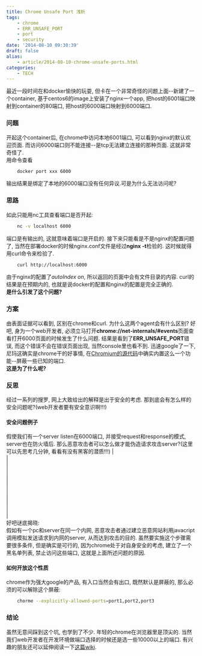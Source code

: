 ```yaml
---
title: Chrome Unsafe Port 浅析
tags:
    - chrome
    - ERR_UNSAFE_PORT
    - port
    - security
date: '2014-08-10 09:30:39'
draft: false
alias:
    - article/2014-08-10-chrome-unsafe-ports.html
categories:
    - TECH 
---
```

  
[chromesource]: http://src.chromium.org/viewvc/chrome/trunk/src/net/base/net_util.cc?view=markup "Chrome unsafe port source code"  
[wikipagewellknownport]: http://en.wikipedia.org/wiki/List_of_TCP_and_UDP_port_numbers "Well Known ports"
  
最近一段时间在和docker愉快的玩耍, 但卡在一个非常奇怪的问题上面--新建了一个container, 基于centos6的image上安装了nginx一个app, 把host的6001端口映射到container的80端口, 把host的6000端口映射到6000端口.  
  
### 问题  
开起这个container后, 在chrome中访问本地6001端口, 可以看到nginx的默认欢迎页面. 而访问6000端口则不能连接--是tcp无法建立连接的那种页面. 这就非常奇怪了.  
用命令查看  
```Bash
    docker port xxx 6000  
``` 
    
输出结果是绑定了本地的6000端口没有任何异议.可是为什么无法访问呢?  
  
### 思路  
如此只能用nc工具查看端口是否开起:  
```Bash
    nc -v localhost 6000  
```  
      
端口是有输出的, 这就意味着端口是开启的. 接下来只能看是不是nginx的配置问题了, 当然在部署docker的时候nginx.conf文件是经过**nginx -t**检验的. 这时候就得用curl命令来检验了.  
```Bash
    curl http://localhost:6000  
``` 
  
由于nginx的配置了*autoIndex on*, 所以返回的页面中会有文件目录的内容. curl的结果是在预期内的, 也就是说docker的配置和nginx的配置是完全正确的.  
**是什么引发了这个问题?**  
  
### 方案  
由表面证据可以看到, 区别在chrome和curl. 为什么这两个agent会有什么区别? 好吧, 身为一个web开发者, 必须立马打开**chrome://net-internals/#events**页面查看打开6000页面的时候发生了什么问题. 结果是看到了**ERR_UNSAFE_PORT**错误, 而这个错误不会在错误页面出现, 当然console里也看不到. 迅速google了一下, 尼玛这确实是chrome干的好事情, 在[Chromium的源代码][chromesource]中确实内置这么一个功能--屏蔽一些已知的端口.  
**这是为了什么呢?**  
  
### 反思  
经过一系列的搜罗, 网上大致给出的解释是出于安全的考虑. 那到底会有怎么样的安全问题呢?(web开发者要有安全意识啊!!!)  

#### 安全问题例子  
假使我们有一个server listen在6000端口, 并接受request和response的模式, server也在防火墙后. 那么恶意攻击者可以怎么做才能伪造请求攻击server?(这里可以先思考几分钟, 看看有没有黑客的潜质!!!)
|  
|  
|  
|  
|  
|  
|  
|  
|  
|  
|  
好吧谜底揭晓:  
假如有一个pc和server在同一个内网, 恶意攻击者通过建立恶意网站利用javacript调用模拟发送请求到内网的server, 从而达到攻击的目的. 虽然要实施这个步骤需要很多条件, 但是确实是可行的, 因为chrome处于对自身安全的考虑, 建立了一个黑名单列表, 禁止访问这些端口, 这就是上面所述问题的原因.  
  
#### 如何开放这个性质  
chrome作为强大google的产品, 有入口当然会有出口, 既然默认是屏蔽的, 那么必须的可以解除这个屏蔽:  
```Bash
    chorme --explicitly-allowed-ports=port1,port2,port3  
```  
      
### 结论  
虽然无意间踩到这个坑, 也学到了不少. 年轻的chrome在浏览器里是顶尖的. 当然我们web开发者在开发环境做端口选择的时候还是选一些10000以上的端口. 有兴趣的朋友还可以延伸阅读一下[这篇wiki][wikipagewellknownport]. 
